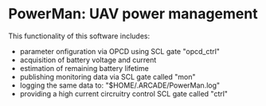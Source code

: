 
PowerMan: UAV power management
==============================

This functionality of this software includes:

- parameter onfiguration via OPCD using SCL gate "opcd_ctrl"
- acquisition of battery voltage and current
- estimation of remaining battery lifetime
- publishing monitoring data via SCL gate called "mon"
- logging the same data to: "$HOME/.ARCADE/PowerMan.log"
- providing a high current circruitry control SCL gate called "ctrl"
